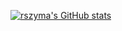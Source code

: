 [![rszyma's GitHub stats](https://github-readme-stats.vercel.app/api?username=rszyma&count_private=true&show_icons=true&include_all_commits=true&hide_border=true&count_private=true&theme=radical&bg_color=00000000&hide_rank=true)](https://github.com/rszyma/github-readme-stats)
